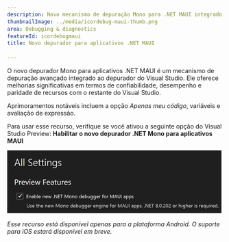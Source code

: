 ```yaml
---
description: Novo mecanismo de depuração Mono para .NET MAUI integrado ao depurador do Visual Studio Core.
thumbnailImage: ../media/icordebug-maui-thumb.png
area: Debugging & diagnostics
featureId: icordebugmaui
title: Novo depurador para aplicativos .NET MAUI

---
```



O novo depurador Mono para aplicativos .NET MAUI é um mecanismo de depuração avançado integrado ao depurador do Visual Studio. Ele oferece melhorias significativas em termos de confiabilidade, desempenho e paridade de recursos com o restante do Visual Studio.

Aprimoramentos notáveis incluem a opção *Apenas meu código*, variáveis e avaliação de expressão.

Para usar esse recurso, verifique se você ativou a seguinte opção do Visual Studio Preview: **Habilitar o novo depurador .NET Mono para aplicativos MAUI**

![Novo depurador para aplicativos .NET MAUI](../media/icordebug-maui.png)

*Esse recurso está disponível apenas para a plataforma Android. O suporte para iOS estará disponível em breve.*
